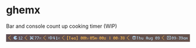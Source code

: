 # ghemx
Bar and console count up cooking timer (WIP)

![ghemx](ghemx_screenshot.png "Preview of Ghemx")

